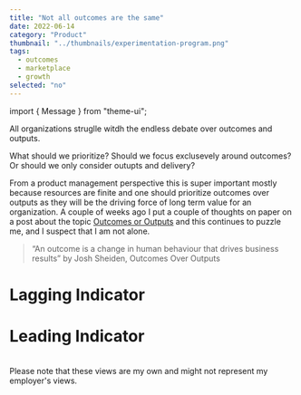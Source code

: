 ```yaml
---
title: "Not all outcomes are the same"
date: 2022-06-14
category: "Product"
thumbnail: "../thumbnails/experimentation-program.png"
tags:
  - outcomes 
  - marketplace
  - growth
selected: "no"
---
```


import { Message } from "theme-ui";

All organizations struglle witdh the endless debate over outcomes and outputs. 

What should we prioritize? Should we focus exclusevely around outcomes? Or should we only consider outupts and delivery? 

From a product management perspective this is super important mostly because resources are finite and one should prioritize outcomes over outputs as they will be the driving force of long term value for an organization. A couple of weeks ago I put a couple of thoughts on paper on a post about the topic [Outcomes or Outputs](/blog/2022-03-30-product-roadmap-outcomes-or-outputs) and this continues to puzzle me, and I suspect that I am not alone.

> “An outcome is a change in human behaviour that drives business results” 
>by Josh Sheiden, Outcomes Over Outputs


# Lagging Indicator

# Leading Indicator


<br />
<Message>
  Please note that these views are my own and might not represent my employer's
  views.
</Message>
